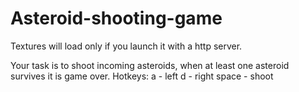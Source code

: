 # Asteroid-shooting-game
Textures will load only if you launch it with a http server.

Your task is to shoot incoming asteroids, when at least one asteroid survives it is game over.
Hotkeys:
a - left
d - right
space - shoot
